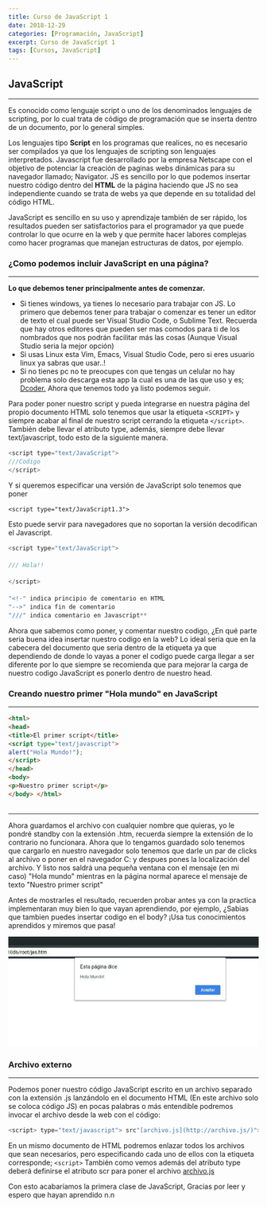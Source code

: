 ```yaml
---
title: Curso de JavaScript 1
date: 2018-12-29
categories: [Programación, JavaScript]
excerpt: Curso de JavaScript 1
tags: [Cursos, JavaScript]
---
```


## JavaScript
-------

Es conocido como lenguaje script o uno de los denominados lenguajes de scripting, por lo cual trata de código de programación que se inserta dentro de un documento, por lo general simples. 

Los lenguajes tipo **Script** en los programas que realices, no es necesario ser compilados ya que los lenguajes de scripting son lenguajes interpretados. Javascript fue desarrollado por la empresa Netscape con el objetivo de potenciar la creación de paginas webs dinámicas para su navegador llamado; Navigator. JS es sencillo por lo que podemos insertar nuestro código dentro del **HTML** de la página haciendo que JS no sea independiente cuando se trata de webs ya que depende en su totalidad del código HTML.

  

JavaScript es sencillo en su uso y aprendizaje también de ser rápido, los resultados pueden ser satisfactorios para el programador ya que puede controlar lo que ocurre en la web y que permite hacer labores complejas como hacer programas que manejan estructuras de datos, por ejemplo.

### ¿Como podemos incluir JavaScript en una página?
-------

**Lo que debemos tener principalmente antes de comenzar.**

- Si tienes windows, ya tienes lo necesario para trabajar con JS. Lo primero que debemos tener para trabajar o comenzar es tener un editor de texto el cual puede ser Visual Studio Code, o Sublime Text. Recuerda que hay otros editores que pueden ser mas comodos para ti de los nombrados que nos podrán facilitar más las cosas (Aunque Visual Studio seria la mejor opción)
- Si usas Linux esta Vim, Emacs, Visual Studio Code, pero si eres usuario linux ya sabras que usar..!
- Si no tienes pc no te preocupes con que tengas un celular no hay problema solo descarga esta app la cual es una de las que uso y es; [Dcoder.](https://play.google.com/store/apps/details?id=com.paprbit.dcoder&hl=es_CO) Ahora que tenemos todo ya listo podemos seguir.

Para poder poner nuestro script y pueda integrarse en nuestra página del propio documento HTML solo tenemos que usar la etiqueta `<SCRIPT>` y siempre acabar al final de nuestro script cerrando la etiqueta `</script>`. También debe llevar el atributo type, además, siempre debe llevar text/javascript, todo esto de la siguiente manera.

```JavaScript
<script type="text/JavaScript">
///Codigo
</script>
```

Y si queremos especificar una versión de JavaScript solo tenemos que poner

```
<script type="text/JavaScript1.3">
```

Esto puede servir para navegadores que no soportan la versión decodifican el Javascript. 

```Javascript
<script type="text/JavaScript">  
  
/// Hola!!

</script>

"<!-" indica principio de comentario en HTML  
"-->" indica fin de comentario  
"///" indica comentario en Javascript**
```
  
Ahora que sabemos como poner, y comentar nuestro codigo, ¿En qué parte seria buena idea insertar nuestro codigo en la web? Lo ideal seria que en  la cabecera del documento que seria dentro de la etiqueta <head> ya que dependiendo de donde lo vayas a poner el codigo puede carga llegar a ser diferente por lo que siempre se recomienda que para mejorar la carga de nuestro codigo JavaScript es ponerlo dentro de nuestro head. 
	
### Creando nuestro primer "Hola mundo" en JavaScript
-------
  
```html
<html>  
<head>  
<title>El primer script</title>  
<script type="text/javascript">  
alert("Hola Mundo!");  
</script>  
</head>  
<body>  
<p>Nuestro primer script</p>  
</body> </html>
	
```
-------
	
Ahora guardamos el archivo con cualquier nombre que quieras, yo le pondré standby con la extensión .htm, recuerda siempre la extensión de lo contrario no funcionara. Ahora que lo tengamos guardado solo tenemos que cargarlo en nuestro navegador solo tenemos que darle un par de clicks al archivo o poner en el navegador C: y despues pones la localización del archivo. Y listo nos saldrá una pequeña ventana con el mensaje (en mi caso) "Hola mundo" mientras en la página normal aparece el mensaje de texto "Nuestro primer script"
	
Antes de mostrarles el resultado, recuerden probar antes ya con la practica implementaran muy bien lo que vayan aprendiendo, por ejemplo, ¿Sabias que tambien puedes insertar codigo en el body? ¡Usa tus conocimientos aprendidos y miremos que pasa!
	
![console.jpg](/assets/img/post/03/holamundo.jpg)
	
  

### Archivo externo

-------

Podemos poner nuestro código JavaScript escrito en un archivo separado con la extensión .js lanzándolo en el documento HTML (En este archivo solo se coloca código JS) en pocas palabras o más entendible podremos invocar el archivo desde la web con el código:

```JavaScript
<script> type="text/javascript"> src"[archivo.js](http://archivo.js/)">
```

En un mismo documento de HTML podremos enlazar todos los archivos que sean necesarios, pero especificando cada uno de ellos con la etiqueta corresponde; `<script>` También como vemos además del atributo type deberá definirse el atributo scr para poner el archivo [archivo.js](http://archivo.js/)

Con esto acabaríamos la primera clase de JavaScript, Gracias por leer y espero que hayan aprendido n.n
